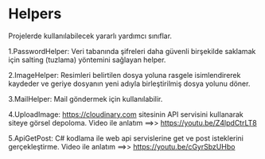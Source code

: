 # Helpers
 Projelerde kullanılabilecek yararlı yardımcı sınıflar.
 
 1.PasswordHelper: Veri tabanında şifreleri daha güvenli birşekilde saklamak için salting (tuzlama) yöntemini sağlayan helper.

 2.ImageHelper: Resimleri belirtilen dosya yoluna rasgele isimlendirerek kaydeder ve geriye dosyanın yeni adıyla birleştirilmiş dosya yolunu döner.

 3.MailHelper: Mail göndermek için kullanılabilir.

 4.UploadImage: https://cloudinary.com sitesinin API servisini kullanarak siteye görsel depoloma. Video ile anlatım ==>> https://youtu.be/Z4lpdCtrLT8

 5.ApiGetPost: C# kodlama ile web api servislerine get ve post isteklerini gerçekleştirme. Video ile anlatım ==>> https://youtu.be/cGyrSbzUHbo